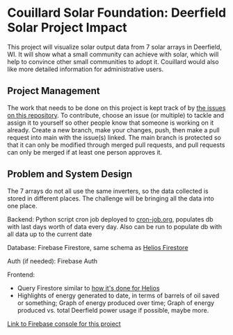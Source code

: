 # Couillard Solar Foundation: Deerfield Solar Project Impact

This project will visualize solar output data from 7 solar arrays in Deerfield, WI. It will show what a small community can achieve with solar, which will help to convince other small communities to adopt it. Couillard would also like more detailed information for administrative users.

## Project Management

The work that needs to be done on this project is kept track of by [the issues on this repository](https://github.com/DSSD-Madison/couillard/issues). To contribute, choose an issue (or multiple) to tackle and assign it to yourself so other people know that someone is working on it already. Create a new branch, make your changes, push, then make a pull request into main with the issue(s) linked. The main branch is protected so that it can only be modified through merged pull requests, and pull requests can only be merged if at least one person approves it.

## Problem and System Design

The 7 arrays do not all use the same inverters, so the data collected is stored in different places. The challenge will be bringing all the data into one place.

Backend: Python script cron job deployed to [cron-job.org](https://cron-job.org/en/), populates db with last days worth of data every day. Also can be run to populate db with all data up to the current date

Database: Firebase Firestore, same schema as [Helios Firestore](https://console.firebase.google.com/project/helios-9d435/firestore)

Auth (if needed): Firebase Auth

Frontend: 
- Query Firestore similar to [how it's done for Helios](https://github.com/DSSD-Madison/Helios/blob/main/frontend/helios-dashboard/src/routes/Dashboard/FetchData.js)
- Highlights of energy generated to date, in terms of barrels of oil saved or something; Graph of energy produced over time; Graph of energy produced vs. total Deerfield power usage if possible, maybe more.

[Link to Firebase console for this project](https://console.firebase.google.com/project/couillard-b61b8/overview)
